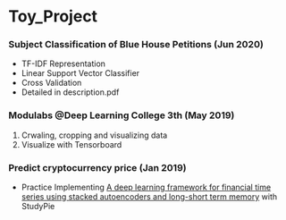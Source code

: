 # Toy_Project

### Subject Classification of Blue House Petitions (Jun 2020)
- TF-IDF Representation
- Linear Support Vector Classifier
- Cross Validation
- Detailed in description.pdf


### Modulabs @Deep Learning College 3th (May 2019)
1. Crwaling, cropping and visualizing data
2. Visualize with Tensorboard


### Predict cryptocurrency price (Jan 2019)
- Practice Implementing [A deep learning framework for financial time series using stacked autoencoders and long-short term memory](https://journals.plos.org/plosone/article?id=10.1371/journal.pone.0180944) with StudyPie
